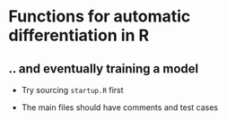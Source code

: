 # Functions for automatic differentiation in R

## .. and eventually training a model

* Try sourcing `startup.R` first

* The main files should have comments and test cases
